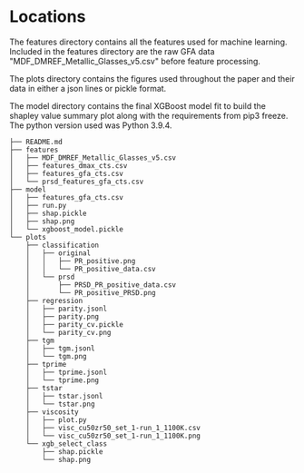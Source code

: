 # Locations

The features directory contains all the features used for machine learning. Included in the features directory are the raw GFA data "MDF_DMREF_Metallic_Glasses_v5.csv" before feature processing.

The plots directory contains the figures used throughout the paper and their data in either a json lines or pickle format.

The model directory contains the final XGBoost model fit to build the shapley value summary plot along with the requirements from pip3 freeze. The python version used was Python 3.9.4.

```
├── README.md
├── features
│   ├── MDF_DMREF_Metallic_Glasses_v5.csv
│   ├── features_dmax_cts.csv
│   ├── features_gfa_cts.csv
│   └── prsd_features_gfa_cts.csv
├── model
│   ├── features_gfa_cts.csv
│   ├── run.py
│   ├── shap.pickle
│   ├── shap.png
│   └── xgboost_model.pickle
└── plots
    ├── classification
    │   ├── original
    │   │   ├── PR_positive.png
    │   │   └── PR_positive_data.csv
    │   └── prsd
    │       ├── PRSD_PR_positive_data.csv
    │       └── PR_positive_PRSD.png
    ├── regression
    │   ├── parity.jsonl
    │   ├── parity.png
    │   ├── parity_cv.pickle
    │   └── parity_cv.png
    ├── tgm
    │   ├── tgm.jsonl
    │   └── tgm.png
    ├── tprime
    │   ├── tprime.jsonl
    │   └── tprime.png
    ├── tstar
    │   ├── tstar.jsonl
    │   └── tstar.png
    ├── viscosity
    │   ├── plot.py
    │   ├── visc_cu50zr50_set_1-run_1_1100K.csv
    │   └── visc_cu50zr50_set_1-run_1_1100K.png
    └── xgb_select_class
        ├── shap.pickle
        └── shap.png
```
